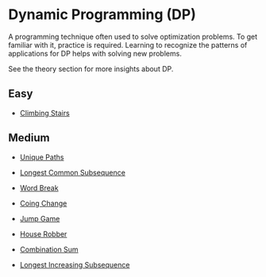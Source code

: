 # Dynamic Programming (DP)
A programming technique often used to solve optimization problems. To get familiar with it, practice is required. Learning to recognize the patterns of applications for DP helps with solving new problems.

See the theory section for more insights about DP.

## Easy
- [Climbing Stairs](https://leetcode.com/problems/climbing-stairs/)
## Medium
- [Unique Paths](https://leetcode.com/problems/unique-paths/)
- [Longest Common Subsequence](https://leetcode.com/problems/longest-common-subsequence/)
- [Word Break](https://leetcode.com/problems/word-break/)
- [Coing Change](https://leetcode.com/problems/coin-change/) 
- [Jump Game](https://leetcode.com/problems/jump-game/)
- [House Robber](https://leetcode.com/problems/house-robber/)
- [Combination Sum](https://leetcode.com/problems/combination-sum-iv/)

- [Longest Increasing Subsequence](https://leetcode.com/problems/longest-increasing-subsequence/)
